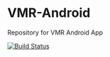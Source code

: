 # VMR-Android

Repository for VMR Android App

[![Build Status](https://travis-ci.com/AbhijitParate/VMR-Android.svg?token=ixkb6BDi9qHrv9ARLkRX&branch=master)](https://travis-ci.com/AbhijitParate/VMR-Android)

